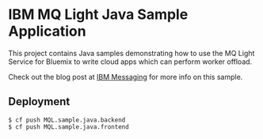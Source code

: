 # IBM MQ Light Java Sample Application

This project contains Java samples demonstrating how to use the MQ Light
Service for Bluemix to write cloud apps which can perform worker offload.

Check out the blog post at [IBM Messaging][ibm-messaging] for more info on this
sample.

## Deployment

```
$ cf push MQL.sample.java.backend
$ cf push MQL.sample.java.frontend
```

[ibm-messaging]: https://developer.ibm.com/messaging/2015/05/22/getting-started-with-java-apps-using-the-mq-light-service-for-bluemix/

